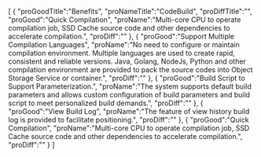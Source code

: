 [
    {
        "proGoodTitle":"Benefits",
        "proNameTitle":"CodeBuild",
        "proDiffTitle":"",
        "proGood":"Quick Compilation",
        "proName":"Multi-core CPU to operate compilation job, SSD Cache source code and other dependencies to accelerate compilation.",
        "proDiff":""
    },
    {
        "proGood":"Support Multiple Compilation Languages",
        "proName":"No need to configure or maintain compilation environment. Multiple languages are used to create rapid, consistent and reliable versions. Java, Golang, NodeJs, Python and other compilation environment are provided to pack the source codes into Object Storage Service or container.",
        "proDiff":""
    },
    {
        "proGood":"Build Script to Support Parameterization.",
        "proName":"The system supports default build parameters and allows custom configuration of build parameters and build script to meet personalized build demands.",
        "proDiff":""
    },
    {
        "proGood":"View Build Log",
        "proName":"The feature of view history build log is provided to facilitate positioning.",
        "proDiff":""
    },
    {
        "proGood":"Quick Compilation",
        "proName":"Multi-core CPU to operate compilation job, SSD Cache source code and other dependencies to accelerate compilation.",
        "proDiff":""
    }
]
